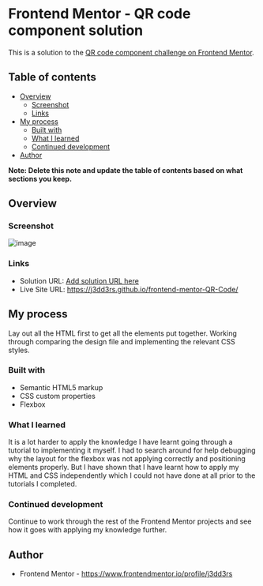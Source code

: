 # Frontend Mentor - QR code component solution

This is a solution to the [QR code component challenge on Frontend Mentor](https://www.frontendmentor.io/challenges/qr-code-component-iux_sIO_H).

## Table of contents

- [Overview](#overview)
  - [Screenshot](#screenshot)
  - [Links](#links)
- [My process](#my-process)
  - [Built with](#built-with)
  - [What I learned](#what-i-learned)
  - [Continued development](#continued-development)
- [Author](#author)

**Note: Delete this note and update the table of contents based on what sections you keep.**

## Overview

### Screenshot

![image](https://github.com/user-attachments/assets/468e57c6-3ab8-4d5a-9977-93123e7101ce)

### Links

- Solution URL: [Add solution URL here](https://your-solution-url.com)
- Live Site URL: https://j3dd3rs.github.io/frontend-mentor-QR-Code/

## My process

Lay out all the HTML first to get all the elements put together. Working through comparing the design file and implementing the relevant CSS styles. 

### Built with

- Semantic HTML5 markup
- CSS custom properties
- Flexbox

### What I learned

It is a lot harder to apply the knowledge I have learnt going through a tutorial to implementing it myself. I had to search around for help debugging why the layout for the flexbox was not applying correctly and positioning elements properly. But I have shown that I have learnt how to apply my HTML and CSS independently which I could not have done at all prior to the tutorials I completed.

### Continued development

Continue to work through the rest of the Frontend Mentor projects and see how it goes with applying my knowledge further.

## Author

- Frontend Mentor - https://www.frontendmentor.io/profile/j3dd3rs
